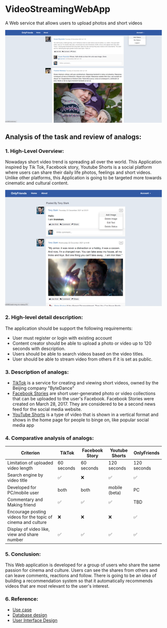# VideoStreamingWebApp
A Web service that allows users to upload photos and short videos
<!-- <p><img src="Logo/logo2.png" width="350"></p> -->
<img src="UI-sketches/newfeed.png"/>

## Analysis of the task and review of analogs:
### 1. High-Level Overview:
Nowadays short video trend is spreading all over the world. This Application inspired by Tik Tok, Facebook story, Youtube Shorts is a social platform where users can share their daily life photos, feelings and short videos. Unlike other platforms, this Application is going to be targeted more towards cinematic and cultural content.

<img src="UI-sketches/home.png"/>


### 2. High-level detail description:
The application should be support the following requirements:
- User must register or login with existing account
- Content creator should be able to upload a photo or video up to 120 seconds with description.
- Users should be able to search videos based on the video titles.
- User should be able to stream video from others if it is set as public.

### 3. Description of analogs:
- <a href="https://www.tiktok.com/ru-RU/">TikTok</a> is a service for creating and viewing short videos, owned by the Beijing company "ByteDance"
- <a href="https://www.facebook.com/stories/">Facebook Stories</a> are short user-generated photo or video collections that can be uploaded to the user's Facebook. Facebook Stories were created on March 28, 2017. They are considered to be a second news feed for the social media website.
- <a href="https://www.youtube.com/hashtag/shorts">YouTube Shorts</a> is a type of video that is shown in a vertical format and shows in the home page for people to binge on, like popular social media app

### 4. Comparative analysis of analogs:
| Criterion | TikTok | Facebook Story | Youtube Shorts | OnlyFriends |
|-------------------------------------------------|----------|----------|----------|---------|
| Limitation of uploaded video length | 60 seconds | 60 seconds | 120 seconds | 120 seconds |
| Search engine by video title | ✅ | ❌ | ✅ | ✅|
| Developed for PC/mobile user | both | both | mobile (beta) | PC |
| Commentary and Making friend | ✅|✅|✅| TBD|
| Encourage posting videos for the topic of cinema and culture| ❌|❌|❌|✅|
| Display of video like, view and share number | ✅ | ✅| ✅| ✅|


### 5. Conclusion:
This Web application is developed for a group of users who share the same passion for cinema and culture. Users can see the shares from others and can leave comments, reactions and follow. There is going to be an idea of building a recommendation system so that it automatically recommends videos that are most relevant to the user's interest. 

### 6. Reference:
- [Use case](UseCase.md)
- [Database design](DBdesign.md)
- [User Interface Design](UI.md)
